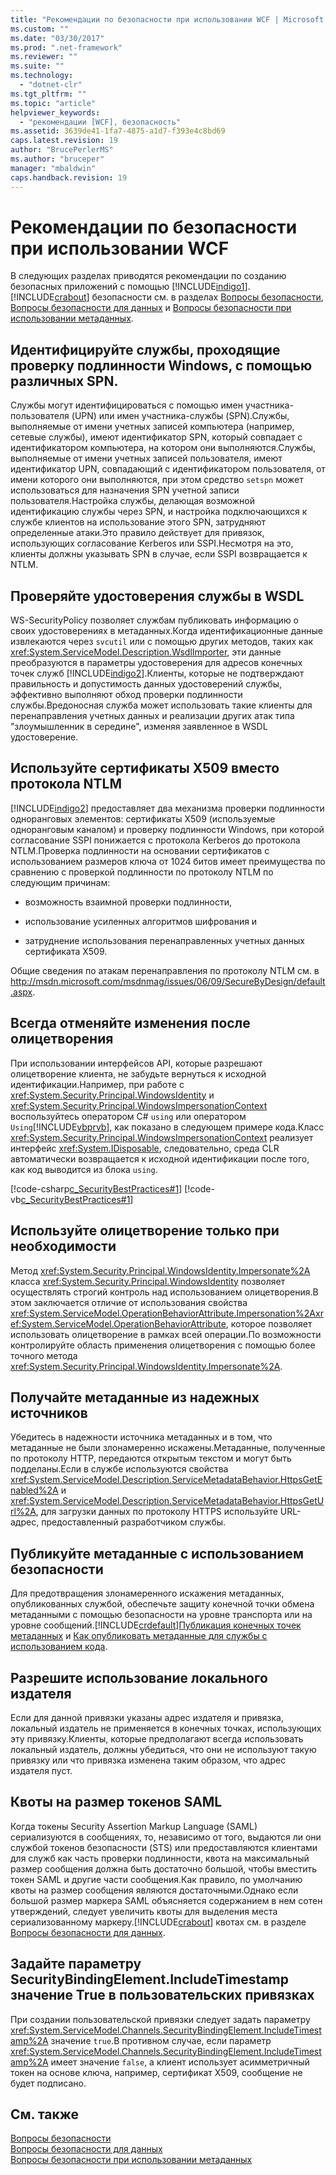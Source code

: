 ```yaml
---
title: "Рекомендации по безопасности при использовании WCF | Microsoft Docs"
ms.custom: ""
ms.date: "03/30/2017"
ms.prod: ".net-framework"
ms.reviewer: ""
ms.suite: ""
ms.technology: 
  - "dotnet-clr"
ms.tgt_pltfrm: ""
ms.topic: "article"
helpviewer_keywords: 
  - "рекомендации [WCF], безопасность"
ms.assetid: 3639de41-1fa7-4875-a1d7-f393e4c8bd69
caps.latest.revision: 19
author: "BrucePerlerMS"
ms.author: "bruceper"
manager: "mbaldwin"
caps.handback.revision: 19
---
```

# Рекомендации по безопасности при использовании WCF
В следующих разделах приводятся рекомендации по созданию безопасных приложений с помощью [!INCLUDE[indigo1](../../../../includes/indigo1-md.md)].[!INCLUDE[crabout](../../../../includes/crabout-md.md)] безопасности см. в разделах [Вопросы безопасности](../../../../docs/framework/wcf/feature-details/security-considerations-in-wcf.md), [Вопросы безопасности для данных](../../../../docs/framework/wcf/feature-details/security-considerations-for-data.md) и [Вопросы безопасности при использовании метаданных](../../../../docs/framework/wcf/feature-details/security-considerations-with-metadata.md).  
  
## Идентифицируйте службы, проходящие проверку подлинности Windows, с помощью различных SPN.  
 Службы могут идентифицироваться с помощью имен участника\-пользователя \(UPN\) или имен участника\-службы \(SPN\).Службы, выполняемые от имени учетных записей компьютера \(например, сетевые службы\), имеют идентификатор SPN, который совпадает с идентификатором компьютера, на котором они выполняются.Службы, выполняемые от имени учетных записей пользователя, имеют идентификатор UPN, совпадающий с идентификатором пользователя, от имени которого они выполняются, при этом средство `setspn` может использоваться для назначения SPN учетной записи пользователя.Настройка службы, делающая возможной идентификацию службы через SPN, и настройка подключающихся к службе клиентов на использование этого SPN, затрудняют определенные атаки.Это правило действует для привязок, использующих согласование Kerberos или SSPI.Несмотря на это, клиенты должны указывать SPN в случае, если SSPI возвращается к NTLM.  
  
## Проверяйте удостоверения службы в WSDL  
 WS\-SecurityPolicy позволяет службам публиковать информацию о своих удостоверениях в метаданных.Когда идентификационные данные извлекаются через `svcutil` или с помощью других методов, таких как <xref:System.ServiceModel.Description.WsdlImporter>, эти данные преобразуются в параметры удостоверения для адресов конечных точек служб [!INCLUDE[indigo2](../../../../includes/indigo2-md.md)].Клиенты, которые не подтверждают правильность и допустимость данных удостоверений службы, эффективно выполняют обход проверки подлинности службы.Вредоносная служба может использовать такие клиенты для перенаправления учетных данных и реализации других атак типа "злоумышленник в середине", изменяя заявленное в WSDL удостоверение.  
  
## Используйте сертификаты X509 вместо протокола NTLM  
 [!INCLUDE[indigo2](../../../../includes/indigo2-md.md)] предоставляет два механизма проверки подлинности одноранговых элементов: сертификаты X509 \(используемые одноранговым каналом\) и проверку подлинности Windows, при которой согласование SSPI понижается с протокола Kerberos до протокола NTLM.Проверка подлинности на основании сертификатов с использованием размеров ключа от 1024 битов имеет преимущества по сравнению с проверкой подлинности по протоколу NTLM по следующим причинам:  
  
-   возможность взаимной проверки подлинности,  
  
-   использование усиленных алгоритмов шифрования и  
  
-   затруднение использования перенаправленных учетных данных сертификата X509.  
  
 Общие сведения по атакам перенаправления по протоколу NTLM см. в [http:\/\/msdn.microsoft.com\/msdnmag\/issues\/06\/09\/SecureByDesign\/default.aspx](http://go.microsoft.com/fwlink/?LinkId=109571).  
  
## Всегда отменяйте изменения после олицетворения  
 При использовании интерфейсов API, которые разрешают олицетворение клиента, не забудьте вернуться к исходной идентификации.Например, при работе с <xref:System.Security.Principal.WindowsIdentity> и <xref:System.Security.Principal.WindowsImpersonationContext> воспользуйтесь оператором C\# `using` или оператором `Using`[!INCLUDE[vbprvb](../../../../includes/vbprvb-md.md)], как показано в следующем примере кода.Класс <xref:System.Security.Principal.WindowsImpersonationContext> реализует интерфейс <xref:System.IDisposable>, следовательно, среда CLR автоматически возвращается к исходной идентификации после того, как код выводится из блока `using`.  
  
 [!code-csharp[c_SecurityBestPractices#1](../../../../samples/snippets/csharp/VS_Snippets_CFX/c_securitybestpractices/cs/source.cs#1)]
 [!code-vb[c_SecurityBestPractices#1](../../../../samples/snippets/visualbasic/VS_Snippets_CFX/c_securitybestpractices/vb/source.vb#1)]  
  
## Используйте олицетворение только при необходимости  
 Метод <xref:System.Security.Principal.WindowsIdentity.Impersonate%2A> класса <xref:System.Security.Principal.WindowsIdentity> позволяет осуществлять строгий контроль над использованием олицетворения.В этом заключается отличие от использования свойства <xref:System.ServiceModel.OperationBehaviorAttribute.Impersonation%2A><xref:System.ServiceModel.OperationBehaviorAttribute>, которое позволяет использовать олицетворение в рамках всей операции.По возможности контролируйте область применения олицетворения с помощью более точного метода <xref:System.Security.Principal.WindowsIdentity.Impersonate%2A>.  
  
## Получайте метаданные из надежных источников  
 Убедитесь в надежности источника метаданных и в том, что метаданные не были злонамеренно искажены.Метаданные, полученные по протоколу HTTP, передаются открытым текстом и могут быть подделаны.Если в службе используются свойства <xref:System.ServiceModel.Description.ServiceMetadataBehavior.HttpsGetEnabled%2A> и <xref:System.ServiceModel.Description.ServiceMetadataBehavior.HttpsGetUrl%2A>, для загрузки данных по протоколу HTTPS используйте URL\-адрес, предоставленный разработчиком службы.  
  
## Публикуйте метаданные с использованием безопасности  
 Для предотвращения злонамеренного искажения метаданных, опубликованных службой, обеспечьте защиту конечной точки обмена метаданными с помощью безопасности на уровне транспорта или на уровне сообщений.[!INCLUDE[crdefault](../../../../includes/crdefault-md.md)][Публикация конечных точек метаданных](../../../../docs/framework/wcf/publishing-metadata-endpoints.md) и [Как опубликовать метаданные для службы с использованием кода](../../../../docs/framework/wcf/feature-details/how-to-publish-metadata-for-a-service-using-code.md).  
  
## Разрешите использование локального издателя  
 Если для данной привязки указаны адрес издателя и привязка, локальный издатель не применяется в конечных точках, использующих эту привязку.Клиенты, которые предполагают всегда использовать локальный издатель, должны убедиться, что они не используют такую привязку или что привязка изменена таким образом, что адрес издателя пуст.  
  
## Квоты на размер токенов SAML  
 Когда токены Security Assertion Markup Language \(SAML\) сериализуются в сообщениях, то, независимо от того, выдаются ли они службой токенов безопасности \(STS\) или предоставляются клиентами для служб как часть проверки подлинности, квота на максимальный размер сообщения должна быть достаточно большой, чтобы вместить токен SAML и другие части сообщения.Как правило, по умолчанию квоты на размер сообщения являются достаточными.Однако если большой размер маркера SAML объясняется содержанием в нем сотен утверждений, следует увеличить квоты для выделения места сериализованному маркеру.[!INCLUDE[crabout](../../../../includes/crabout-md.md)] квотах см. в разделе [Вопросы безопасности для данных](../../../../docs/framework/wcf/feature-details/security-considerations-for-data.md).  
  
## Задайте параметру SecurityBindingElement.IncludeTimestamp значение True в пользовательских привязках  
 При создании пользовательской привязки следует задать параметру <xref:System.ServiceModel.Channels.SecurityBindingElement.IncludeTimestamp%2A> значение `true`.В противном случае, если параметр <xref:System.ServiceModel.Channels.SecurityBindingElement.IncludeTimestamp%2A> имеет значение `false`, а клиент использует асимметричный токен на основе ключа, например, сертификат Х509, сообщение не будет подписано.  
  
## См. также  
 [Вопросы безопасности](../../../../docs/framework/wcf/feature-details/security-considerations-in-wcf.md)   
 [Вопросы безопасности для данных](../../../../docs/framework/wcf/feature-details/security-considerations-for-data.md)   
 [Вопросы безопасности при использовании метаданных](../../../../docs/framework/wcf/feature-details/security-considerations-with-metadata.md)